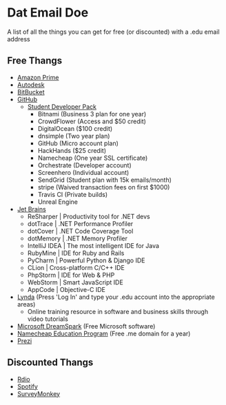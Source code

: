 Dat Email Doe
================

A list of all the things you can get for free (or discounted) with a .edu email address

## Free Thangs

- [Amazon Prime](http://www.amazon.com/gp/help/customer/display.html?nodeId=201133670)
- [Autodesk](http://www.autodesk.com/education/free-software/all)
- [BitBucket](https://www.atlassian.com/software/views/bitbucket-academic-license.jsp)
- [GitHub](https://education.github.com/)
  - [Student Developer Pack](https://education.github.com/pack)
    - Bitnami (Business 3 plan for one year)
    - CrowdFlower (Access and $50 credit)
    - DigitalOcean ($100 credit)
    - dnsimple (Two year plan)
    - GitHub (Micro account plan)
    - HackHands ($25 credit)
    - Namecheap (One year SSL certificate)
    - Orchestrate (Developer account)
    - Screenhero (Individual account)
    - SendGrid (Student plan with 15k emails/month)
    - stripe (Waived transaction fees on first $1000)
    - Travis CI (Private builds)
    - Unreal Engine
- [Jet Brains](http://www.jetbrains.com/student/)
  - ReSharper | Productivity tool for .NET devs
  - dotTrace | .NET Performance Profiler
  - dotCover | .NET Code Coverage Tool
  - dotMemory | .NET Memory Profiler
  - IntelliJ IDEA | The most intelligent IDE for Java
  - RubyMine | IDE for Ruby and Rails
  - PyCharm | Powerful Python & Django IDE
  - CLion | Cross-platform C/C++ IDE
  - PhpStorm | IDE for Web & PHP
  - WebStorm | Smart JavaScript IDE
  - AppCode | Objective-C IDE
- [Lynda](http://www.lynda.com) (Press 'Log In' and type your .edu account into the appropriate areas)
  - Online training resource in software and business skills through video tutorials
- [Microsoft DreamSpark](https://www.dreamspark.com/) (Free Microsoft software)
- [Namecheap Education Program](https://www.nc.me/) (Free .me domain for a year)
- [Prezi](http://prezi.com/pricing/edu/)

## Discounted Thangs

- [Rdio](https://www.rdio.com/account/discount/)
- [Spotify](https://www.spotify.com/us/student/)
- [SurveyMonkey](http://help.surveymonkey.com/articles/en_US/kb/Discounts)
